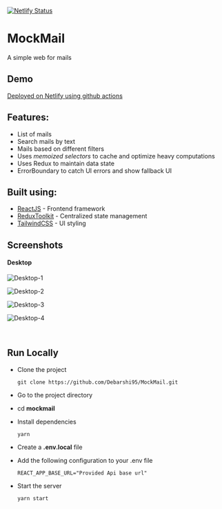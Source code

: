 [![Netlify Status](https://api.netlify.com/api/v1/badges/68632cdd-8aa7-4602-9a63-9b012588a8c3/deploy-status)](https://app.netlify.com/sites/debarshib-mockmail/deploys)

# MockMail

A simple web for mails

## Demo

[Deployed on Netlify using github actions](https://debarshib-mockmail.netlify.app/)

## Features:

- List of mails
- Search mails by text
- Mails based on different filters
- Uses _memoized selectors_ to cache and optimize heavy computations
- Uses Redux to maintain data state
- ErrorBoundary to catch UI errors and show fallback UI

## Built using:

- [ReactJS](https://reactjs.org/) - Frontend framework
- [ReduxToolkit](https://redux-toolkit.js.org/) - Centralized state management
- [TailwindCSS](https://tailwindcss.com/) - UI styling

## Screenshots

#### Desktop

![Desktop-1](screenshots/default.png)

![Desktop-2](screenshots/calendar.png)

![Desktop-3](screenshots/reorder.png)

![Desktop-4](screenshots/all.png)

<br/>

## Run Locally

- Clone the project
  ```
  git clone https://github.com/Debarshi95/MockMail.git
  ```
- Go to the project directory
- cd **mockmail**
- Install dependencies
  ```
  yarn
  ```
- Create a **.env.local** file

- Add the following configuration to your .env file

  ```
  REACT_APP_BASE_URL="Provided Api base url"
  ```

- Start the server
  ```
  yarn start
  ```
